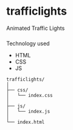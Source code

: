 # trafficlights
Animated Traffic Lights

###
Technology used
- HTML
- CSS
- JS

```
trafficlights/
│
├── css/
│   └── index.css
│
├── js/
│   └── index.js
│
└── index.html
```
